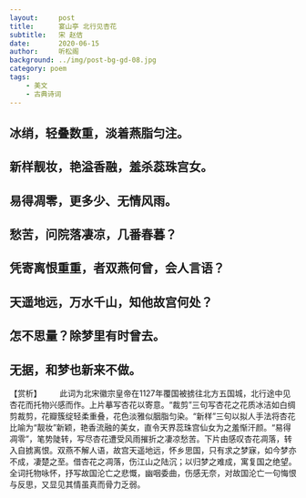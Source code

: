 ```yaml
---
layout:     post
title:      宴山亭 北行见杏花
subtitle:   宋 赵佶
date:       2020-06-15
author:     听松阁
background: ../img/post-bg-gd-08.jpg
category: poem
tags:
    - 美文
    - 古典诗词
---
```


## 冰绡，轻叠数重，淡着燕脂匀注。
## 新样靓妆，艳溢香融，羞杀蕊珠宫女。
## 易得凋零，更多少、无情风雨。
## 愁苦，问院落凄凉，几番春暮？

## 凭寄离恨重重，者双燕何曾，会人言语？
## 天遥地远，万水千山，知他故宫何处？
## 怎不思量？除梦里有时曾去。
## 无据，和梦也新来不做。

【赏析】
　　此词为北宋徽宗皇帝在1127年覆国被掳往北方五国城，北行途中见杏花而托物兴感而作。上片摹写杏花以寄意。“裁剪”三句写杏花之花质冰洁如白绸剪裁剪，花瓣簇绽轻柔重叠，花色淡雅似胭脂匀染。“新样”三句以拟人手法将杏花比喻为“靓妆”新颖，艳香流融的美女，直令天界蕊珠宫仙女为之羞惭汗颜。“易得凋零”，笔势陡转，写尽杏花遭受风雨摧折之凄凉愁苦。下片由感叹杏花凋落，转入自掳离恨。双燕不解人语，故宫天遥地远，怀乡思国，只有求之梦寐，如今梦亦不成，凄楚之至。借杏花之凋落，伤江山之陆沉；以归梦之难成，寓复国之绝望。全词托物咏怀，抒写故国沦亡之悲慨，幽咽委曲，伤感无奈，对故国沦亡一句悔恨与反思，又显见其情虽真而骨力乏弱。
